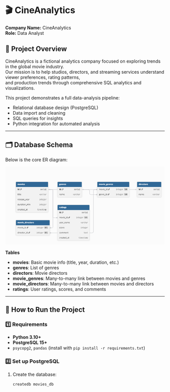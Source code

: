 # 🎬 CineAnalytics

**Company Name:** CineAnalytics  
**Role:** Data Analyst  

## 📌 Project Overview
CineAnalytics is a fictional analytics company focused on exploring trends in the global movie industry.  
Our mission is to help studios, directors, and streaming services understand viewer preferences, rating patterns,  
and production trends through comprehensive SQL analytics and visualizations.

This project demonstrates a full data-analysis pipeline:
- Relational database design (PostgreSQL)
- Data import and cleaning
- SQL queries for insights
- Python integration for automated analysis

---

## 🗂️ Database Schema
Below is the core ER diagram:

![ER Diagram](images/er_diagram.png)

**Tables**
- **movies**: Basic movie info (title, year, duration, etc.)
- **genres**: List of genres
- **directors**: Movie directors
- **movie_genres**: Many-to-many link between movies and genres
- **movie_directors**: Many-to-many link between movies and directors
- **ratings**: User ratings, scores, and comments

---

## 🚀 How to Run the Project

### 1️⃣ Requirements
- **Python 3.10+**
- **PostgreSQL 15+**
- `psycopg2`, `pandas` (install with `pip install -r requirements.txt`)

### 2️⃣ Set up PostgreSQL
1. Create the database:
   ```bash
   createdb movies_db
